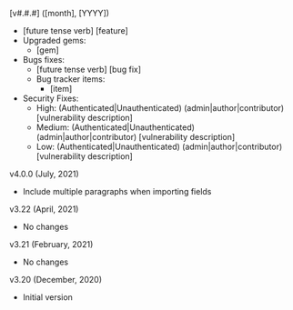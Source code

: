 [v#.#.#] ([month], [YYYY])
  - [future tense verb] [feature]
  - Upgraded gems:
    - [gem]
  - Bugs fixes:
    - [future tense verb] [bug fix]
    - Bug tracker items:
      - [item]
  - Security Fixes:
    - High: (Authenticated|Unauthenticated) (admin|author|contributor) [vulnerability description]
    - Medium: (Authenticated|Unauthenticated) (admin|author|contributor) [vulnerability description]
    - Low: (Authenticated|Unauthenticated) (admin|author|contributor) [vulnerability description]

v4.0.0 (July, 2021)
  - Include multiple paragraphs when importing fields

v3.22 (April, 2021)
  - No changes

v3.21 (February, 2021)
  - No changes

v3.20 (December, 2020)
  - Initial version
